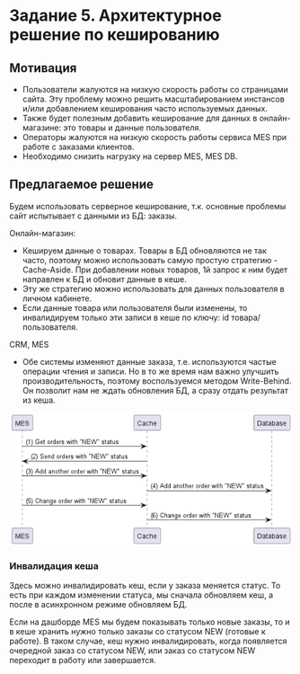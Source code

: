 # Задание 5. Архитектурное решение по кешированию

## Мотивация

- Пользователи жалуются на низкую скорость работы со страницами сайта. Эту проблему можно решить масштабированием инстансов и/или добавлением кеширования часто используемых данных.
- Также будет полезным добавить кеширование для данных в онлайн-магазине: это товары и данные пользователя.
- Операторы жалуются на низкую скорость работы сервиса MES при работе с заказами клиентов.
- Необходимо снизить нагрузку на сервер MES, MES DB.

## Предлагаемое решение

Будем использовать серверное кеширование, т.к. основные проблемы сайт испытывает с данными из БД: заказы.

Онлайн-магазин:
- Кешируем данные о товарах. Товары в БД обновляются не так часто, поэтому можно использовать самую простую стратегию - Cache-Aside. При добавлении новых товаров, 1й запрос к ним будет направлен к БД и обновит данные в кеше.
- Эту же стратегию можно использовать для данных пользователя в личном кабинете.
- Если данные товара или пользователя были изменены, то инвалидируем только эти записи в кеше по ключу: id товара/пользователя.

CRM, MES
- Обе системы изменяют данные заказа, т.е. используются частые операции чтения и записи. Но в то же время нам важно улучшить производительность, поэтому воспользуемся методом Write-Behind. Он позволит нам не ждать обновления БД, а сразу отдать результат из кеша.

![Cхема кеширования заказов методом Write-behind](../images/write-behind-cache-schema.png)

### Инвалидация кеша

Здесь можно инвалидировать кеш, если у заказа меняется статус. То есть при каждом изменении статуса, мы сначала обновляем кеш, а после в асинхронном режиме обновляем БД.

Если на дашборде MES мы будем показывать только новые заказы, то и в кеше хранить нужно только заказы со статусом NEW (готовые к работе). В таком случае, кеш нужно инвалидировать, когда появляется очередной заказ со статусом NEW, или заказ со статусом NEW переходит в работу или завершается.
